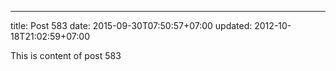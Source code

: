 ---
title: Post 583
date: 2015-09-30T07:50:57+07:00
updated: 2012-10-18T21:02:59+07:00

This is content of post 583